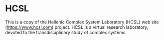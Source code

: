 # HCSL
This is a copy of the Hellenic Complex System Laboratory (HCSL) web site (https://www.hcsl.com) project. 
HCSL is a virtual  research laboratory, devoted to the transdisciplinary study of complex systems.
